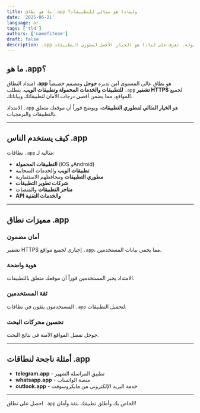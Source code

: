 ```yaml
---
title: ما هو نطاق .app ولماذا هو مثالي للتطبيقات؟
date: '2025-06-21'
language: ar
tags: ['tld']
authors: ['namefiteam']
draft: false
description: .app هو نطاق آمن من جوجل مصمم خصيصاً للتطبيقات والخدمات المحمولة. تعرف على لماذا هو الخيار الأفضل لمطوري التطبيقات.
---
```


## **ما هو .app؟**

امتداد النطاق **.app** هو نطاق عالي المستوى آمن تديره **جوجل** ومصمم خصيصاً **للتطبيقات والخدمات المحمولة وتطبيقات الويب**. يتطلب `.app` **تشفير HTTPS** لجميع المواقع، مما يضمن أقصى درجات الأمان لتطبيقاتك وبياناتك.

الامتداد `.app` هو **الخيار المثالي لمطوري التطبيقات**، ويوضح فوراً أن موقعك متعلق بالتطبيقات والبرمجيات.

---

## **كيف يستخدم الناس .app**

نطاقات `.app` مثالية لـ:

* **التطبيقات المحمولة** (iOS وAndroid)
* **تطبيقات الويب** والخدمات السحابية
* **مطوري التطبيقات** ومحافظهم الاستثمارية
* **شركات تطوير التطبيقات**
* **متاجر التطبيقات** والمنصات
* **API والخدمات التقنية**

---

## **مميزات نطاق .app**

### **أمان مضمون**
تشفير HTTPS إجباري لجميع مواقع `.app`، مما يحمي بيانات المستخدمين.

### **هوية واضحة**
الامتداد يخبر المستخدمين فوراً أن موقعك متعلق بالتطبيقات.

### **ثقة المستخدمين**
المستخدمون يثقون في نطاقات `.app` لتحميل التطبيقات.

### **تحسين محركات البحث**
جوجل تفضل المواقع الآمنة في نتائج البحث.

---

## **أمثلة ناجحة لنطاقات .app**

* **telegram.app** - تطبيق المراسلة الشهير
* **whatsapp.app** - منصة الواتساب
* **outlook.app** - خدمة البريد الإلكتروني من مايكروسوفت

---

احصل على نطاق `.app` الخاص بك وأطلق تطبيقك بثقة وأمان!